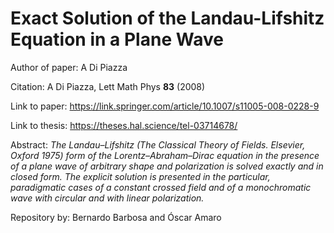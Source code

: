 # Exact Solution of the Landau-Lifshitz Equation in a Plane Wave

Author of paper: A Di Piazza

Citation: A Di Piazza, Lett Math Phys __83__ (2008)

Link to paper: https://link.springer.com/article/10.1007/s11005-008-0228-9

Link to thesis: https://theses.hal.science/tel-03714678/

Abstract: _The Landau–Lifshitz (The Classical Theory of Fields. Elsevier, Oxford 1975) form of the Lorentz–Abraham–Dirac equation in the presence of a plane wave of arbitrary shape and polarization is solved exactly and in closed form. The explicit solution is presented in the particular, paradigmatic cases of a constant crossed field and of a monochromatic wave with circular and with linear polarization._

Repository by: Bernardo Barbosa and Óscar Amaro
